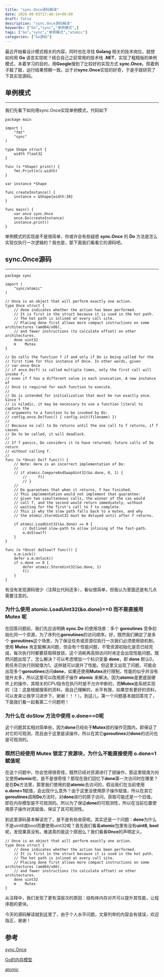 ```yaml
---
title: "sync.Once源码解读"
date: 2020-08-03T17:48:14+08:00
draft: false
description: "sync.Once源码解读"
keywords: ["Go","sync","单例模式",]
tags: ["Go","sync","单例模式","atomic"]
categories: ["Go源码"]
---
```

最近开始看设计模式相关的内容，同时也在寻找 **Golang** 相关的技术岗位，就想如何用 **Go** 语言实现呢？结合自己之前常用的技术栈 **.NET**，实现了粗糙版的单例模式，本着学习的目的，用**Google**搜到了比较好的实现方式 **sync.Once**。照着例子敲了敲，运行结果预期一致。出于对**sync.Once**实现的好奇，于是乎就研究了下其实现源码。
<!--more-->
## 单例模式

***

我们先看下如何用sync.Once实现单例模式，代码如下

```Golang
package main

import (
    "fmt"
    "sync"
)

type Shape struct {
    width float32
}

func (s *Shape) print() {
    fmt.Println(s.width)
}

var instance *Shape

func createInstance() {
    instance = &Shape{width:30}
}

func main() {
    var once sync.Once
    once.Do(createInstance)
    instance.print()
}
```

单例模式的实现是不是很简单，你或许会有些疑惑 **sync.Once** 的 **Do** 方法是怎么实现仅执行一次逻辑的？我也是，那下面我们看看它的源码吧。

## sync.Once源码

***

```Golang
package sync

import (
    "sync/atomic"
)

// Once is an object that will perform exactly one action.
type Once struct {
    // done indicates whether the action has been performed.
    // It is first in the struct because it is used in the hot path.
    // The hot path is inlined at every call site.
    // Placing done first allows more compact instructions on some architectures (amd64/x86),
    // and fewer instructions (to calculate offset) on other architectures.
    done uint32
    m    Mutex
}

// Do calls the function f if and only if Do is being called for the
// first time for this instance of Once. In other words, given
// var once Once
// if once.Do(f) is called multiple times, only the first call will invoke f,
// even if f has a different value in each invocation. A new instance of
// Once is required for each function to execute.
//
// Do is intended for initialization that must be run exactly once. Since f
// is niladic, it may be necessary to use a function literal to capture the
// arguments to a function to be invoked by Do:
// config.once.Do(func() { config.init(filename) })
//
// Because no call to Do returns until the one call to f returns, if f causes
// Do to be called, it will deadlock.
//
// If f panics, Do considers it to have returned; future calls of Do return
// without calling f.
//
func (o *Once) Do(f func()) {
    // Note: Here is an incorrect implementation of Do:
    //
    // if atomic.CompareAndSwapUint32(&o.done, 0, 1) {
        //     f()
        // }
    //
    // Do guarantees that when it returns, f has finished.
    // This implementation would not implement that guarantee:
    // given two simultaneous calls, the winner of the cas would
    // call f, and the second would return immediately, without
    // waiting for the first's call to f to complete.
    // This is why the slow path falls back to a mutex, and why
    // the atomic.StoreUint32 must be delayed until after f returns.

    if atomic.LoadUint32(&o.done) == 0 {
        // Outlined slow-path to allow inlining of the fast-path.
        o.doSlow(f)
    }
}

func (o *Once) doSlow(f func()) {
    o.m.Lock()
    defer o.m.Unlock()
    if o.done == 0 {
        defer atomic.StoreUint32(&o.done, 1)
        f()
    }
}
```

有没有发现源码很少（注释比代码还多），看似很简单，但我认为里面还是有几点需要注意的。

### 为什么使用 **atomic.LoadUint32(&o.done)==0** 而不是直接用 **Mutex** 呢

在回答问题前，我们先应该明确 **sync.Do** 的使用场景：多个 **goroutines** 竞争初始化同一个资源，为了序列化**goroutines**的访问顺序。好，既然我们确定了是多个 **goroutines**这个场景，为了保证任务或资源仅执行一次我们必须使用锁机制，使用 **Mutex** 肯定能解决问题，但会有个性能问题，不管资源初始化是否已经完成，每次执行时都要获取释放锁，这个消耗再高频访问时肯定会出现性能问题。既然问题出现了，怎么解决？可以考虑增加一个标识变量 **done**，即 **done** 默认0，若任务已执行则赋值为1。这样就可以提升了性能。但这里又出现了问题，可能会出现多个**goroutines**访问**done**，如果还使用**Mutex**进行限制，性能的似乎并没有提升太多，所以这里可以改用原子操作 **atomic** 来解决。因为**atomic**是更底层硬件上的操作，其相关的CPU指令在执行时是不允许中断的，而**Mutex**是系统实现的（注：这是根据搜索的资料，我自己理解的，水平有限，如果您有更好的资料，可以发来让我学习进步下，谢谢！！！）。到这儿，第一个问题基本就回答完了，下面我们看一起看第二个问题吧！

### 为什么在 **doSlow** 方法中使用 **o.done==0**呢

这个问题其实相对简单些，因为**done**已经处于**Mutex**锁的操作范围内，即保证了对它的可观测，而且由于这里是读操作，所以在其它**goroutines**对**done**的访问也是可观测的。

### 既然已经使用 **Mutex** 锁定了资源块，为什么不能直接使用 **o.done=1** 赋值呢

在这个问题中，你会觉得很奇怪，既然已经对资源进行了锁操作，那这里赋值为何又使用**atomic**呢，是不是很奇怪？那现在我们回忆下**done**第一次访问时在哪里？是在**Do**方法里，那里我们使用的是**atomic**去访问的，假设我们在当前使用**o.done=1**赋值，会出现什么意外？由于这里没使用原子操作赋值，所以在其它**goroutines**调用**Do**方法时，对**done**进行的原子访问，获取可能还是一个旧值，即在内存模型是不可观测的。所以为了保证**done**的可观测性，所以在当前位置使用原子操作对其赋值，保证了其可观测性。

到这里源码基本解读完了，是不是有些收获呢。其实还是一个问题：**done**为什么不是uint8或bool而要使用uint32呢？首先我们看看**atomic**包里有没有**uint8, bool**呢，发现果真没有。难道真的是这个原因么？我们看看**Once**的声明定义。

```Golang
// Once is an object that will perform exactly one action.
type Once struct {
    // done indicates whether the action has been performed.
    // It is first in the struct because it is used in the hot path.
    // The hot path is inlined at every call site.
    // Placing done first allows more compact instructions on some architectures (amd64/x86),
    // and fewer instructions (to calculate offset) on other architectures.
    done uint32
    m    Mutex
}
```

从注释中，我们发现了更有深层次的原因：结构体内存对齐可以提升其性能，让程序跑的更块。

今天的源码解读就到这里了，由于个人水平问题，文章列举的内容会有错误，欢迎指正，谢谢！

## 参考

[sync.Once](https://github.com/golang/go/blob/go1.14.6/src/sync/once.go#L12)

[Go的内存模型](https://golang.org/ref/mem)

[atomic](https://blog.betacat.io/post/golang-atomic-value-exploration/)
